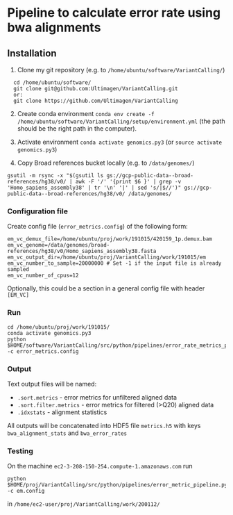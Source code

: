 # Pipeline to calculate error rate using bwa alignments

## Installation
1. Clone my git repository (e.g. to `/home/ubuntu/software/VariantCalling/`)
```
  cd /home/ubuntu/software/
  git clone git@github.com:Ultimagen/VariantCalling.git
  or:
  git clone https://github.com/Ultimagen/VariantCalling
```
2. Create conda environment `conda env create -f /home/ubuntu/software/VariantCalling/setup/environment.yml`
(the path should be the right path in the computer).

3. Activate environment `conda activate genomics.py3` (or `source activate genomics.py3`)

4. Copy Broad references bucket locally (e.g. to `/data/genomes/`)

`gsutil -m rsync -x "$(gsutil ls gs://gcp-public-data--broad-references/hg38/v0/ | awk -F '/' '{print $6 }' | grep -v 'Homo_sapiens_assembly38' | tr '\n' '|' | sed 's/|$//')" gs://gcp-public-data--broad-references/hg38/v0/ /data/genomes/`

### Configuration file
Create config file (`error_metrics.config`) of the following form: 

```
em_vc_demux_file=/home/ubuntu/proj/work/191015/420159_1p.demux.bam
em_vc_genome=/data/genomes/broad-references/hg38/v0/Homo_sapiens_assembly38.fasta
em_vc_output_dir=/home/ubuntu/proj/VariantCalling/work/191015/em
em_vc_number_to_sample=20000000 # Set -1 if the input file is already sampled
em_vc_number_of_cpus=12
```

Optionally, this could be a section in a general config file with header 
`[EM_VC]`

### Run
```
cd /home/ubuntu/proj/work/191015/
conda activate genomics.py3
python $HOME/software/VariantCalling/src/python/pipelines/error_rate_metrics_pipeline.py -c error_metrics.config
```

### Output
Text output files will be named: 
 - `.sort.metrics` - error metrics for unfiltered aligned data
 - `.sort.filter.metrics` - error metrics for filtered (>Q20) aligned data
 - `.idxstats` - alignment statistics

All outputs will be concatenated into HDF5 file `metrics.h5` with keys `bwa_alignment_stats` and `bwa_error_rates`

### Testing
On the machine `ec2-3-208-150-254.compute-1.amazonaws.com` run 
```
python $HOME/proj/VariantCalling/src/python/pipelines/error_metric_pipeline.py -c em.config 
```
in `/home/ec2-user/proj/VariantCalling/work/200112/`
